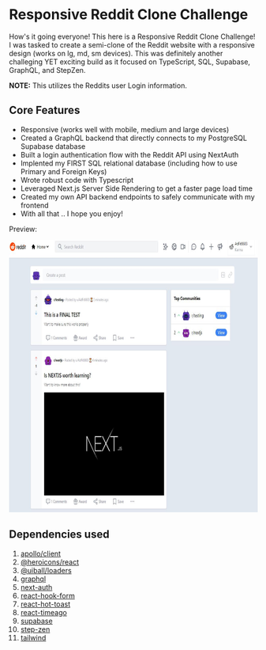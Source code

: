 # Responsive Reddit Clone Challenge

How's it going everyone! This here is a Responsive Reddit Clone Challenge! I was tasked to create a semi-clone of the Reddit website with a responsive design (works on lg, md, sm devices). This was definitely another challeging YET exciting build as it focused on TypeScript, SQL, Supabase, GraphQL, and StepZen.

<!-- **NOTE:** This uses test data, so no credit info is needed as it is provided with Stripe.
<br/> -->
**NOTE:** This utilizes the Reddits user Login information.


## Core Features

- Responsive (works well with mobile, medium and large devices)
- Created a GraphQL backend that directly connects to my PostgreSQL Supabase database
- Built a login authentication flow with the Reddit API using NextAuth
- Implented my FIRST SQL relational database (including how to use Primary and Foreign Keys)
- Wrote robust code with Typescript
- Leveraged Next.js Server Side Rendering to get a faster page load time
- Created my own API backend endpoints to safely communicate with my frontend
- With all that .. I hope you enjoy!


Preview:
<p align="center" width="100">
<img src="/public/redditcone.JPG" width="650" height="550"/>
</p>


## Dependencies used

1. [apollo/client](https://www.apollographql.com/blog/apollo-client/next-js/next-js-getting-started/)
2. [@heroicons/react](https://heroicons.com/)
3. [@uiball/loaders](https://uiball.com/loaders/)
4. [graphql](https://graphql.org/)
5. [next-auth](https://next-auth.js.org/)
6. [react-hook-form](https://react-hook-form.com/)
8. [react-hot-toast](https://react-hot-toast.com/)
7. [react-timeago](https://github.com/nmn/react-timeago)
9. [supabase](https://supabase.com/)
10. [step-zen](https://stepzen.com/)
11. [tailwind](https://tailwindcss.com/)


